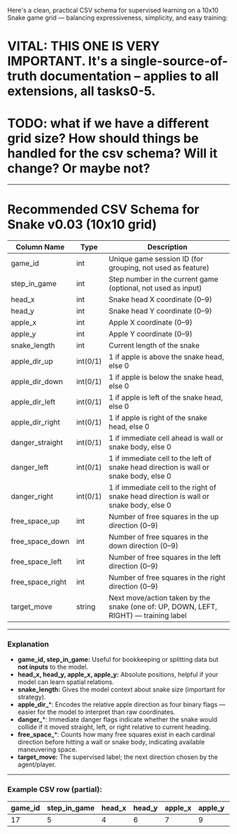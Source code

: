 Here's a clean, practical CSV schema for supervised learning on a 10x10 Snake game grid — balancing expressiveness, simplicity, and easy training:


# VITAL: THIS ONE IS VERY IMPORTANT. It's a single-source-of-truth documentation – applies to **all** extensions, all tasks0-5.


# TODO: what if we have a different grid size? How should things be handled for the csv schema? Will it change? Or maybe not?

---

# Recommended CSV Schema for Snake v0.03 (10x10 grid)

| Column Name        | Type     | Description                                                                            |
| ------------------ | -------- | -------------------------------------------------------------------------------------- |
| game\_id           | int      | Unique game session ID (for grouping, not used as feature)                             |
| step\_in\_game     | int      | Step number in the current game (optional, not used as input)                          |
| head\_x            | int      | Snake head X coordinate (0–9)                                                          |
| head\_y            | int      | Snake head Y coordinate (0–9)                                                          |
| apple\_x           | int      | Apple X coordinate (0–9)                                                               |
| apple\_y           | int      | Apple Y coordinate (0–9)                                                               |
| snake\_length      | int      | Current length of the snake                                                            |
| apple\_dir\_up     | int(0/1) | 1 if apple is above the snake head, else 0                                             |
| apple\_dir\_down   | int(0/1) | 1 if apple is below the snake head, else 0                                             |
| apple\_dir\_left   | int(0/1) | 1 if apple is left of the snake head, else 0                                           |
| apple\_dir\_right  | int(0/1) | 1 if apple is right of the snake head, else 0                                          |
| danger\_straight   | int(0/1) | 1 if immediate cell ahead is wall or snake body, else 0                                |
| danger\_left       | int(0/1) | 1 if immediate cell to the left of snake head direction is wall or snake body, else 0  |
| danger\_right      | int(0/1) | 1 if immediate cell to the right of snake head direction is wall or snake body, else 0 |
| free\_space\_up    | int      | Number of free squares in the up direction (0–9)                                       |
| free\_space\_down  | int      | Number of free squares in the down direction (0–9)                                     |
| free\_space\_left  | int      | Number of free squares in the left direction (0–9)                                     |
| free\_space\_right | int      | Number of free squares in the right direction (0–9)                                    |
| target\_move       | string   | Next move/action taken by the snake (one of: UP, DOWN, LEFT, RIGHT) — training label   |

---

### Explanation

* **game\_id, step\_in\_game:** Useful for bookkeeping or splitting data but **not inputs** to the model.
* **head\_x, head\_y, apple\_x, apple\_y:** Absolute positions, helpful if your model can learn spatial relations.
* **snake\_length:** Gives the model context about snake size (important for strategy).
* **apple\_dir\_**\*: Encodes the relative apple direction as four binary flags — easier for the model to interpret than raw coordinates.
* **danger\_**\*: Immediate danger flags indicate whether the snake would collide if it moved straight, left, or right relative to current heading.
* **free\_space\_**\*: Counts how many free squares exist in each cardinal direction before hitting a wall or snake body, indicating available maneuvering space.
* **target\_move:** The supervised label; the next direction chosen by the agent/player.

---

### Example CSV row (partial):

| game\_id | step\_in\_game | head\_x | head\_y | apple\_x | apple\_y | snake\_length | apple\_dir\_up | apple\_dir\_down | apple\_dir\_left | apple\_dir\_right | danger\_straight | danger\_left | danger\_right | free\_space\_up | free\_space\_down | free\_space\_left | free\_space\_right | target\_move |
| -------- | -------------- | ------- | ------- | -------- | -------- | ------------- | -------------- | ---------------- | ---------------- | ----------------- | ---------------- | ------------ | ------------- | --------------- | ----------------- | ----------------- | ------------------ | ------------ |
| 17       | 5              | 4       | 6       | 7        | 9        | 8             | 1              | 0                | 0                | 1                 | 0                | 1            | 0             | 3               | 2                 | 1                 | 5                  | UP           |

